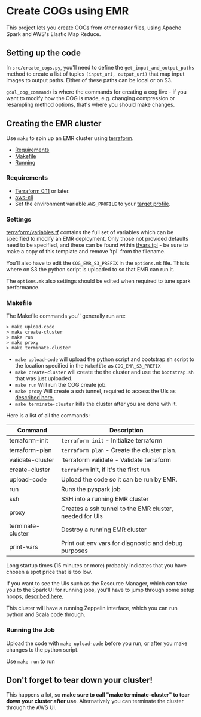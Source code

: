 #  Create COGs using EMR

This project lets you create COGs from other raster files, using Apache Spark and AWS's Elastic Map Reduce.

## Setting up the code

In `src/create_cogs.py`, you'll need to define the `get_input_and_output_paths` method to
create a list of tuples `(input_uri, output_uri)` that map input images to output paths.
Either of these paths can be local or on S3.

`gdal_cog_commands` is where the commands for creating a cog live - if you want to modify
how the COG is made, e.g. changing compression or resampling method options, that's where
you should make changes.

## Creating the EMR cluster
Use `make` to spin up an EMR cluster using [terraform](https://github.com/hashicorp/terraform).

- [Requirements](#requirements)
- [Makefile](#makefile)
- [Running](#running)

### Requirements

- [Terraform 0.11](https://github.com/hashicorp/terraform/releases/tag/v0.11.5) or later.
- [aws-cli](https://aws.amazon.com/cli/)
- Set the environment variable `AWS_PROFILE` to your [target profile](https://docs.aws.amazon.com/cli/latest/userguide/cli-multiple-profiles.html).

### Settings

[terraform/variables.tf](terraform/variables.tf) contains the full set of variables
which can be specified to modify an EMR deployment. Only those not
provided defaults need to be specified, and these can be found within
[tfvars.tpl](tfvars.tpl) - be sure to make a copy of this template and remove
'tpl' from the filename.

You'll also have to edit the `COG_EMR_S3_PREFIX` in the `options.mk` file. This is where on S3
the python script is uploaded to so that EMR can run it.

The `options.mk` also settings should be edited when required to tune spark performance.


### Makefile

The Makefile commands you'' generally run are:

```shell
> make upload-code
> make create-cluster
> make run
> make proxy
> make terminate-cluster
```

- `make upload-code` will upload the python script and bootstrap.sh script to the location specified
in the `Makefile` as `COG_EMR_S3_PREFIX`
- `make create-cluster` will create the the cluster and use the `bootstrap.sh` that was just uploaded.
- `make run` Will run the COG create job.
- `make proxy` Will create a ssh tunnel, required to access the UIs as [described here.](https://docs.aws.amazon.com/emr/latest/ManagementGuide/emr-connect-master-node-proxy.html)
- `make terminate-cluster` kills the cluster after you are done with it.

Here is a list of all the commands:

| Command               | Description
|-----------------------|------------------------------------------------------------|
|terraform-init         |`terraform init` - Initialize terraform                     |
|terraform-plan         |`terraform plan` - Create the cluster plan.                 |
|validate-cluster       |`terraform validate - Validate terraform                    |
|create-cluster         |`terraform` init, if it's the first run                     |
|upload-code            |Upload the code so it can be run by EMR.                    |
|run                    |Runs the pyspark job                                        |
|ssh                    |SSH into a running EMR cluster                              |
|proxy                  |Creates a ssh tunnel to the EMR cluster, needed for UIs     |
|terminate-cluster        |Destroy a running EMR cluster                             |
|print-vars             |Print out env vars for diagnostic and debug purposes        |

Long startup times (15 minutes or more) probably indicates that you have
chosen a spot price that is too low.

If you want to see the UIs such as the Resource Manager, which can take you to the Spark UI for
running jobs, you'll have to jump through some setup hoops, [described here.](https://docs.aws.amazon.com/emr/latest/ManagementGuide/emr-connect-master-node-proxy.html)

This cluster will have a running Zeppelin interface, which you can run python and Scala code through.

### Running the Job

Upload the code with `make upload-code` before you run, or after you make changes to the python script.

Use `make run` to run

## Don't forget to tear down your cluster!

This happens a lot, so __make sure to call "make terminate-cluster" to tear down your cluster after use__.
Alternatively you can terminate the cluster through the AWS UI.
